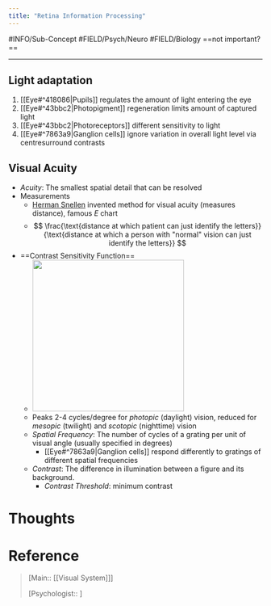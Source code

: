 ```yaml
---
title: "Retina Information Processing"
---
```



#INFO/Sub-Concept #FIELD/Psych/Neuro #FIELD/Biology ==not important?==

---

## Light adaptation

1. [[Eye#^418086|Pupils]] regulates the amount of light entering the eye
2. [[Eye#^43bbc2|Photopigment]] regeneration limits amount of captured light
3. [[Eye#^43bbc2|Photoreceptors]] different sensitivity to light
4. [[Eye#^7863a9|Ganglion cells]] ignore variation in overall light level via centresurround contrasts

## Visual Acuity

- *Acuity*: The smallest spatial detail that can be resolved
- Measurements
    - <u>Herman Snellen</u> invented method for visual acuity (measures distance), famous $E$ chart
    - $$ \frac{\text{distance at which patient can just identify the letters}}{\text{distance at which a person with "normal" vision can just identify the letters}} $$
- ==Contrast Sensitivity Function==
    - <img src="https://tva1.sinaimg.cn/large/e6c9d24egy1h5aq39aveej20q60k60u1.jpg" width="300">
    - Peaks 2-4 cycles/degree for *photopic* (daylight) vision, reduced for *mesopic* (twilight) and *scotopic* (nighttime) vision
    - *Spatial Frequency*: The number of cycles of a grating per unit of visual angle (usually specified in degrees)
        - [[Eye#^7863a9|Ganglion cells]] respond differently to gratings of different spatial frequencies
    - *Contrast*: The difference in illumination between a figure and its background.
        - *Contrast Threshold*: minimum contrast


# Thoughts

# Reference


> [Main:: [[Visual System]]]
>
> [Psychologist:: ]
